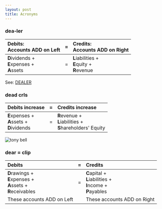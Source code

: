 ```yaml
---
layout: post
title: Acronyms
---
```


### dea-ler

| Debits: <br> Accounts ADD on Left |=| Credits: <br> Accounts ADD on Right |
|:----------|:-:|:-|
| **D**ividends + <br> **E**xpenses + <br> **A**ssets |=| **L**iabilities + <br> **E**quity + <br> **R**evenue |

See: [DEALER](https://www.youtube.com/watch?v=OBaPSOt-4Ig&t=801s)

### dead crls

| Debits increase |=| Credits increase |
|:-|:-:|:-|
| **E**xpenses + <br> **A**ssets + <br> **D**ividends |=| **R**evenue + <br> **L**iabilities + <br> **S**hareholders' Equity |


![tony bell](/mc-bk/assets/tony-bell/dead.crls.png)


### dear = clip

| Debits |=| Credits |
|:----------|:-:|:-|
| **D**rawings + <br> **E**xpenses + <br> **A**ssets + <br> **R**eceivables |=| **C**apital + <br> **L**iabilities + <br> **I**ncome + <br> **P**ayables |
|These accounts ADD on Left| |These accounts ADD on Right|
